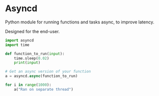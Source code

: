 # Asyncd

Python module for running functions and tasks async, to improve latency.

Designed for the end-user.

``` python
import asyncd
import time

def function_to_run(input):
    time.sleep(0.02)
    print(input)

# Get an async version of your function
a = asyncd.async(function_to_run)

for i in range(1000):
    a("Ran on separate thread")
```
